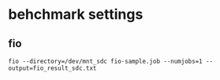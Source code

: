 # behchmark settings

## fio

```
fio --directory=/dev/mnt_sdc fio-sample.job --numjobs=1 --output=fio_result_sdc.txt
```


